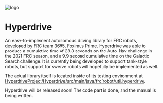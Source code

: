![logo](https://github.com/BTK203/InfiniteRecharge-2021/blob/master/banner.png?raw=true)
# Hyperdrive
An easy-to-implement autonomous driving library for FRC robots, developed by FRC team 3695, Foximus Prime. Hyperdrive was able to produce a cumulative time of
28.3 seconds on the Auto-Nav challenge in the 2021 FRC season, and a 9.9 second cumulative time on the Galactic Search challenge. It is currently being developed to support tank-style robots, but support for swerve robots will hopefully be implemented as well.

The actual library itself is located inside of its testing environment at [HyperdriveProject/Hyperdrive/src/main/java/frc/robot/util/hyperdrive](https://github.com/BTK203/Hyperdrive/tree/develop/HyperdriveProject/Hyperdrive/src/main/java/frc/robot/util/hyperdrive). 

Hyperdrive will be released soon! The code part is done, and the manual is being written.
